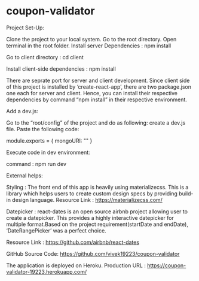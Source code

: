 # coupon-validator

Project Set-Up:

Clone the project to your local system.
Go to the root directory. Open terminal in the root folder.
Install server Dependencies : npm install

Go to client directory : cd client

Install client-side dependencies : npm install

There are seprate port for server and client development. Since client side of this project is installed by ‘create-react-app’, there are two package.json one each for server and client. Hence, you can install their respective dependencies by command “npm install” in their respective environment.

Add a dev.js:

Go to the “root/config” of the project and do as following:
create a dev.js file.
Paste the following code:

module.exports = {
	mongoURI: "<Paste your mongoURI string here>"
}


Execute code in dev environment:

command : npm run dev


External helps:

Styling : The front end of this app is heavily using materializecss. This is a library which helps users to create custom design specs by providing build-in design language.
Resource Link : https://materializecss.com/

Datepicker : react-dates is an open source airbnb project allowing user to create a datepicker. This provides a highly interactive datepicker for multiple format.Based on the project requirement(startDate and endDate), ‘DateRangePicker’ was a perfect choice.

Resource Link : https://github.com/airbnb/react-dates


GitHub Source Code: https://github.com/vivek19223/coupon-validator

The application is deployed on Heroku.
Production URL : https://coupon-validator-19223.herokuapp.com/




